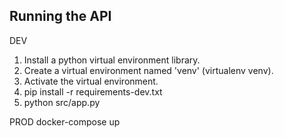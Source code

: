 ## Running the API

DEV
1. Install a python virtual environment library.
2. Create a virtual environment named 'venv' (virtualenv venv).
3. Activate the virtual environment.
4. pip install -r requirements-dev.txt
5. python src/app.py

PROD
docker-compose up
